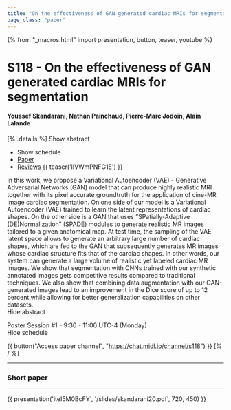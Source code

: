 ```yaml
---
title: "On the effectiveness of GAN generated cardiac MRIs for segmentation"
page_class: "paper"
---
```


{% from "_macros.html" import presentation, button, teaser, youtube %}

# S118 - On the effectiveness of GAN generated cardiac MRIs for segmentation

#### Youssef Skandarani, Nathan Painchaud, Pierre-Marc Jodoin, Alain Lalande

[% .details %]
<a class="toggle_visibility" data-selector=".abstract" data-level="3">Show abstract</a>
- <a class="toggle_visibility" data-selector=".schedule" data-level="3">Show schedule</a>
- <a href="https://openreview.net/pdf?id=f9Pl3Qj3_Q">Paper</a>
- <a href="https://openreview.net/forum?id=f9Pl3Qj3_Q">Reviews</a>
{{ teaser('lIVWmPNFG1E') }}

<p>
    <span class="abstract">
        In this work, we propose a Variational Autoencoder (VAE) - Generative Adversarial Networks (GAN) model that can produce highly realistic MRI together with its pixel accurate groundtruth for the application of cine-MR image cardiac segmentation.  On one side of our model is a Variational Autoencoder (VAE) trained to learn the latent representations of cardiac shapes.  On the other side is a GAN that uses  ”SPatially-Adaptive (DE)Normalization” (SPADE) modules to generate realistic MR images tailored to a given anatomical map.  At test time, the sampling of the VAE latent space allows to generate an arbitrary large number of cardiac shapes, which are fed to the GAN that subsequently generates MR images whose cardiac structure fits that of the cardiac shapes.  In other words, our system can generate a large volume of realistic yet labeled cardiac MR images.  We show that segmentation with CNNs trained with our synthetic annotated images gets competitive results compared to traditional techniques.      We also show that combining data augmentation with our GAN-generated images lead to an improvement in the Dice score of up to 12 percent while allowing for better generalization capabilities on  other datasets.
        <br>
        <span class="actions"><a class="toggle_visibility" data-level="2">Hide abstract</a></span>
    </span>
</p>

<p>
    <span class="schedule">
        Poster Session #1  - 9:30 - 11:00 UTC-4 (Monday)
        <br>
        <span class="actions"><a class="toggle_visibility" data-level="2">Hide schedule</a></span>
    </span>
</p>

{{ button("Access paper channel", "https://chat.midl.io/channel/s118") }}
[% / %]

---


### Short paper

---

{{ presentation('iteI5M0BcFY', '/slides/skandarani20.pdf', 720, 450) }}